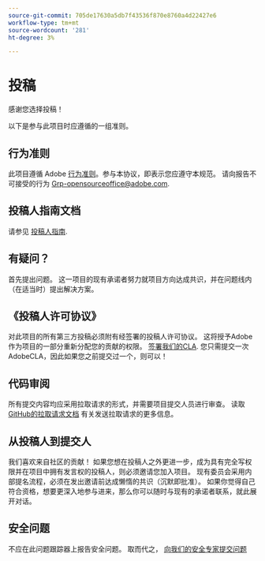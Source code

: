```yaml
---
source-git-commit: 705de17630a5db7f43536f870e8760a4d22427e6
workflow-type: tm+mt
source-wordcount: '281'
ht-degree: 3%

---
```

# 投稿

感谢您选择投稿！

以下是参与此项目时应遵循的一组准则。

## 行为准则

此项目遵循 Adobe [行为准则](code-of-conduct.md)。参与本协议，即表示您应遵守本规范。 请向报告不可接受的行为
[Grp-opensourceoffice@adobe.com](mailto:Grp-opensourceoffice@adobe.com).

## 投稿人指南文档

请参见 [投稿人指南](https://experienceleague.adobe.com/docs/contributor/contributor-guide/introduction.html?lang=zh-Hans).

## 有疑问？

首先提出问题。 这一项目的现有承诺者努力就项目方向达成共识，并在问题线内（在适当时）提出解决方案。

## 《投稿人许可协议》

对此项目的所有第三方投稿必须附有经签署的投稿人许可协议。 这将授予Adobe作为项目的一部分重新分配您的贡献的权限。 [签署我们的CLA](http://opensource.adobe.com/cla.html). 您只需提交一次AdobeCLA，因此如果您之前提交过一个，则可以！

## 代码审阅

所有提交内容均应采用拉取请求的形式，并需要项目提交人员进行审查。 读取 [GitHub的拉取请求文档](https://help.github.com/cn/articles/about-pull-requests/)
有关发送拉取请求的更多信息。

<!--
Lastly, please follow the [pull request template](PULL_REQUEST_TEMPLATE.md) when
submitting a pull request!
-->

## 从投稿人到提交人

我们喜欢来自社区的贡献！ 如果您想在投稿人之外更进一步，成为具有完全写权限并在项目中拥有发言权的投稿人，则必须邀请您加入项目。 现有委员会采用内部提名流程，必须在发出邀请前达成懒惰的共识（沉默即批准）。 如果你觉得自己符合资格，想要更深入地参与进来，那么你可以随时与现有的承诺者联系，就此展开对话。

## 安全问题

不应在此问题跟踪器上报告安全问题。 取而代之， [向我们的安全专家提交问题](https://helpx.adobe.com/cn/security/alertus.html)
